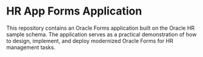 # HR App Forms Application

This repository contains an Oracle Forms application built on the Oracle HR sample schema. The application serves as a practical demonstration of how to design, implement, and deploy modernized Oracle Forms for HR management tasks.
